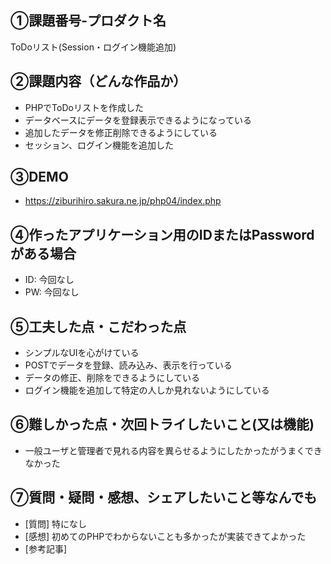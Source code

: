 ## ①課題番号-プロダクト名
ToDoリスト(Session・ログイン機能追加)

## ②課題内容（どんな作品か）

- PHPでToDoリストを作成した
- データベースにデータを登録表示できるようになっている
- 追加したデータを修正削除できるようにしている
- セッション、ログイン機能を追加した

## ③DEMO
- https://ziburihiro.sakura.ne.jp/php04/index.php

## ④作ったアプリケーション用のIDまたはPasswordがある場合

- ID: 今回なし
- PW: 今回なし

## ⑤工夫した点・こだわった点

- シンプルなUIを心がけている
- POSTでデータを登録、読み込み、表示を行っている
- データの修正、削除をできるようにしている
- ログイン機能を追加して特定の人しか見れないようにしている

## ⑥難しかった点・次回トライしたいこと(又は機能)

- 一般ユーザと管理者で見れる内容を異らせるようにしたかったがうまくできなかった

## ⑦質問・疑問・感想、シェアしたいこと等なんでも

- [質問] 特になし
- [感想] 初めてのPHPでわからないことも多かったが実装できてよかった
- [参考記事]
